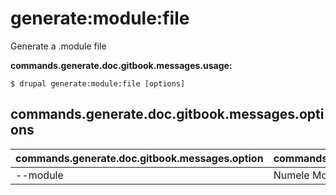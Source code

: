 # generate:module:file
Generate a .module file

**commands.generate.doc.gitbook.messages.usage:**
```
$ drupal generate:module:file [options]
```

## commands.generate.doc.gitbook.messages.options
commands.generate.doc.gitbook.messages.option | commands.generate.doc.gitbook.messages.details
-------|-------------
--module | Numele Modulului.
